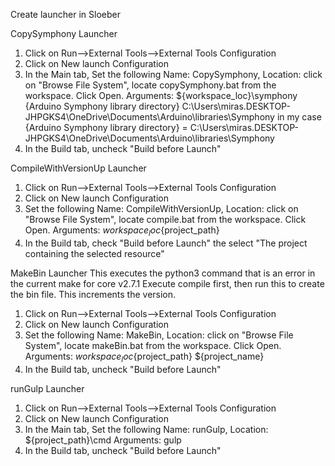 Create launcher in Sloeber

CopySymphony Launcher
1. Click on Run-->External Tools-->External Tools Configuration
2. Click on New launch Configuration
3. In the Main tab, Set the following Name: CopySymphony, Location: click on "Browse File System", locate copySymphony.bat from the workspace. Click Open. Arguments: ${workspace_loc}\symphony {Arduino Symphony library directory} C:\Users\miras.DESKTOP-JHPGKS4\OneDrive\Documents\Arduino\libraries\Symphony in my case {Arduino Symphony library directory} = C:\Users\miras.DESKTOP-JHPGKS4\OneDrive\Documents\Arduino\libraries\Symphony
4. In the Build tab, uncheck "Build before Launch"

CompileWithVersionUp Launcher
1. Click on Run-->External Tools-->External Tools Configuration
2. Click on New launch Configuration
3. Set the following Name: CompileWithVersionUp, Location: click on "Browse File System", locate compile.bat from the workspace. Click Open. Arguments: ${workspace_loc}${project_path}
4. In the Build tab, check "Build before Launch" the select "The project containing the selected resource"

MakeBin Launcher
This executes the python3 command that is an error in the current make for core v2.7.1
Execute compile first, then run this to create the bin file.
This increments the version.
1. Click on Run-->External Tools-->External Tools Configuration
2. Click on New launch Configuration
3. Set the following Name: MakeBin, Location: click on "Browse File System", locate makeBin.bat from the workspace. Click Open. Arguments: ${workspace_loc}${project_path} ${project_name}
4. In the Build tab, uncheck "Build before Launch"

runGulp Launcher
1. Click on Run-->External Tools-->External Tools Configuration
2. Click on New launch Configuration
3. In the Main tab, Set the following Name: runGulp, Location: ${project_path}\cmd Arguments: gulp
4. In the Build tab, uncheck "Build before Launch"
